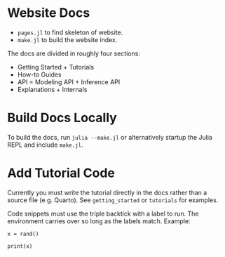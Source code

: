 # Website Docs
- `pages.jl` to find skeleton of website.
- `make.jl` to build the website index.

The docs are divided in roughly four sections:
- Getting Started + Tutorials
- How-to Guides
- API = Modeling API + Inference API
- Explanations + Internals

# Build Docs Locally
To build the docs, run `julia --make.jl` or alternatively startup the Julia REPL and include `make.jl`.

# Add Tutorial Code
Currently you must write the tutorial directly in the docs rather than a source file (e.g. Quarto). See `getting_started` or `tutorials` for examples.

Code snippets must use the triple backtick with a label to run. The environment carries over so long as the labels match. Example:

```@example tutorial_1
x = rand()
```

```@example tutorial_1
print(x)
```